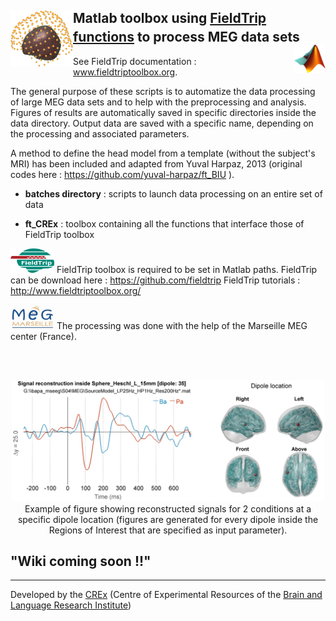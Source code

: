 ## <img align="left" src="img/logo_ft_crexp.png" width="100"> Matlab toolbox using <a href="https://github.com/fieldtrip" target="_blank">FieldTrip functions</a> to process MEG data sets  <sup><img align="right" src="img/logo_matlab.png" width="50"></sup>

See FieldTrip documentation : <a href="http://www.fieldtriptoolbox.org/" target="_blank">www.fieldtriptoolbox.org</a>.

The general purpose of these scripts is to automatize the data processing of large MEG data sets and to help with the preprocessing and analysis. 
Figures of results are automatically saved in specific directories inside the data directory. Output data are saved with a specific name, depending on the processing and associated parameters. 

A method to define the head model from a template (without the subject's MRI) has been included and adapted from Yuval Harpaz, 2013 (original codes here :  https://github.com/yuval-harpaz/ft_BIU ).

* **batches directory** : scripts to launch data processing on an entire set of data

* **ft_CREx** : toolbox containing all the functions that interface those of FieldTrip toolbox



<a href="http://www.fieldtriptoolbox.org/"><img src="/img/logo_fieldtrip.png" width="70"></img></a>  FieldTrip toolbox is required to be set in Matlab paths. FieldTrip can be download here : https://github.com/fieldtrip
FieldTrip tutorials : http://www.fieldtriptoolbox.org/


<a href="http://meg.univ-amu.fr/wiki/Main_Page"><img src="/img/logo_MEG.png" width="70"></img></a>  The processing was done with the help of the Marseille MEG center (France).

##


<br/>
<p align="center"> <img src="img/sourcesig_dipball_illus.jpg" width="500">
<br/>Example of figure showing reconstructed signals for 2 conditions at a specific dipole location (figures are generated for every dipole inside the Regions of Interest that are specified as input parameter).</p>





## "Wiki coming soon !!"

-------
Developed by the <a href="http://blricrex.hypotheses.org/" target="_blank">CREx</a> (Centre of Experimental Resources of the <a href="http://www.blri.fr/" target="_blank">Brain and Language Research Institute</a>)
